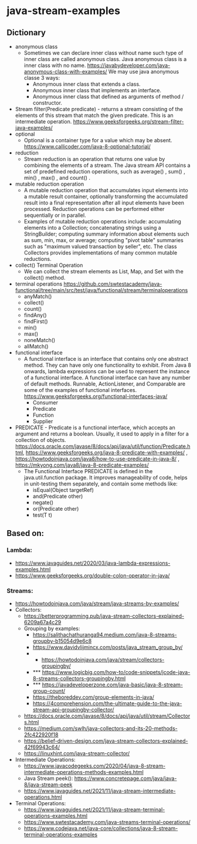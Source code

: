 # java-stream-examples

## Dictionary
- anonymous class
  - Sometimes we can declare inner class without name such type of inner class are called anonymous class. Java anonymous class is a inner class with no name. https://javabydeveloper.com/java-anonymous-class-with-examples/
    We may use java anonymous classe 3 ways:
    - Anonymous inner class that extends a class.
    - Anonymous inner class that implements an interface.
    - Anonymous inner class that defined as arguments of method / constructor.
- Stream filter(Predicate predicate) - returns a stream consisting of the elements of this stream that match the given predicate. This is an intermediate operation. https://www.geeksforgeeks.org/stream-filter-java-examples/    
- optional
  - Optional is a container type for a value which may be absent. https://www.callicoder.com/java-8-optional-tutorial/
- reduction 
  - Stream reduction is an operation that returns one value by combining the elements of a stream. The Java stream API contains a set of predefined reduction operations, such as average() , sum() , min() , max() , and count() .
- mutable reduction operation
  - A mutable reduction operation that accumulates input elements into a mutable result container, optionally transforming the accumulated result into a final representation after all input elements have been processed. Reduction operations can be performed either sequentially or in parallel.
  - Examples of mutable reduction operations include: accumulating elements into a Collection; concatenating strings using a StringBuilder; computing summary information about elements such as sum, min, max, or average; computing "pivot table" summaries such as "maximum valued transaction by seller", etc. The class Collectors provides implementations of many common mutable reductions.
- collect() Terminal Operation
  - We can collect the stream elements as List, Map, and Set with the collect() method.
- terminal operations https://github.com/swtestacademy/java-functional/tree/main/src/test/java/functional/stream/terminaloperations
  - anyMatch()
  - collect()
  - count()
  - findAny()
  - findFirst()
  - min()
  - max()
  - noneMatch()
  - allMatch()
- functional interface
  - A functional interface is an interface that contains only one abstract method. They can have only one functionality to exhibit. From Java 8 onwards, lambda expressions can be used to represent the instance of a functional interface. A functional interface can have any number of default methods. Runnable, ActionListener, and Comparable are some of the examples of functional interfaces. https://www.geeksforgeeks.org/functional-interfaces-java/
    - Consumer
    - Predicate
    - Function
    - Supplier
- PREDICATE - Predicate is a functional interface, which accepts an argument and returns a boolean. Usually, it used to apply in a filter for a collection of objects.
    https://docs.oracle.com/javase/8/docs/api/java/util/function/Predicate.html, https://www.geeksforgeeks.org/java-8-predicate-with-examples/ , https://howtodoinjava.com/java8/how-to-use-predicate-in-java-8/ , https://mkyong.com/java8/java-8-predicate-examples/
  - The Functional Interface PREDICATE is defined in the java.util.function package. It improves manageability of code, helps in unit-testing them separately, and contain some methods like:
    - isEqual(Object targetRef)
    - and(Predicate other)
    - negate()
    - or(Predicate other)
    - test(T t)

## Based on:

### Lambda:
- https://www.javaguides.net/2020/03/java-lambda-expressions-examples.html
- https://www.geeksforgeeks.org/double-colon-operator-in-java/

### Streams:
- https://howtodoinjava.com/java/stream/java-streams-by-examples/
- Collectors:
  - https://betterprogramming.pub/java-stream-collectors-explained-6209a67a4c29
  - Grouping by examples: 
    - https://salithachathuranga94.medium.com/java-8-streams-groupby-b15054d9e6c8 
    - https://www.davidvlijmincx.com/posts/java_stream_group_by/ 
    - * https://howtodoinjava.com/java/stream/collectors-groupingby/
    - *** https://www.logicbig.com/how-to/code-snippets/jcode-java-8-streams-collectors-groupingby.html
    - *** https://javadeveloperzone.com/java-basic/java-8-stream-group-count/
    - https://theboreddev.com/group-elements-in-java/
    - https://4comprehension.com/the-ultimate-guide-to-the-java-stream-api-groupingby-collector/
  - https://docs.oracle.com/javase/8/docs/api/java/util/stream/Collectors.html
  - https://medium.com/swlh/java-collectors-and-its-20-methods-2fc422920f18
  - https://belief-driven-design.com/java-stream-collectors-explained-42f69943c64/
  - https://linuxhint.com/java-stream-collector/
- Intermediate Operations:
  - https://www.javacodegeeks.com/2020/04/java-8-stream-intermediate-operations-methods-examples.html
  - Java Stream peek(): https://www.concretepage.com/java/java-8/java-stream-peek
  - https://www.javaguides.net/2021/11/java-stream-intermediate-operations.html
- Terminal Operations:
  - https://www.javaguides.net/2021/11/java-stream-terminal-operations-examples.html
  - https://www.swtestacademy.com/java-streams-terminal-operations/
  - https://www.codejava.net/java-core/collections/java-8-stream-terminal-operations-examples

  
